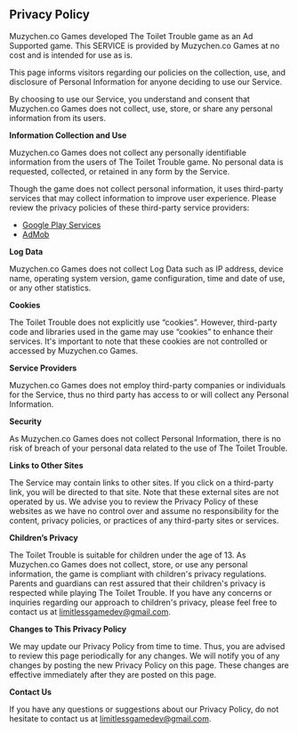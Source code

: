 ## Privacy Policy

Muzychen.co Games developed The Toilet Trouble game as an Ad Supported game. This SERVICE is provided by Muzychen.co Games at no cost and is intended for use as is.

This page informs visitors regarding our policies on the collection, use, and disclosure of Personal Information for anyone deciding to use our Service.

By choosing to use our Service, you understand and consent that Muzychen.co Games does not collect, use, store, or share any personal information from its users.

**Information Collection and Use**

Muzychen.co Games does not collect any personally identifiable information from the users of The Toilet Trouble game. No personal data is requested, collected, or retained in any form by the Service.

Though the game does not collect personal information, it uses third-party services that may collect information to improve user experience. Please review the privacy policies of these third-party service providers:

*   [Google Play Services](https://www.google.com/policies/privacy/)
*   [AdMob](https://support.google.com/admob/answer/6128543?hl=en)

**Log Data**

Muzychen.co Games does not collect Log Data such as IP address, device name, operating system version, game configuration, time and date of use, or any other statistics.

**Cookies**

The Toilet Trouble does not explicitly use “cookies”. However, third-party code and libraries used in the game may use “cookies” to enhance their services. It's important to note that these cookies are not controlled or accessed by Muzychen.co Games.

**Service Providers**

Muzychen.co Games does not employ third-party companies or individuals for the Service, thus no third party has access to or will collect any Personal Information.

**Security**

As Muzychen.co Games does not collect Personal Information, there is no risk of breach of your personal data related to the use of The Toilet Trouble.

**Links to Other Sites**

The Service may contain links to other sites. If you click on a third-party link, you will be directed to that site. Note that these external sites are not operated by us. We advise you to review the Privacy Policy of these websites as we have no control over and assume no responsibility for the content, privacy policies, or practices of any third-party sites or services.

**Children’s Privacy**

The Toilet Trouble is suitable for children under the age of 13. As Muzychen.co Games does not collect, store, or use any personal information, the game is compliant with children's privacy regulations. Parents and guardians can rest assured that their children's privacy is respected while playing The Toilet Trouble. If you have any concerns or inquiries regarding our approach to children's privacy, please feel free to contact us at limitlessgamedev@gmail.com.

**Changes to This Privacy Policy**

We may update our Privacy Policy from time to time. Thus, you are advised to review this page periodically for any changes. We will notify you of any changes by posting the new Privacy Policy on this page. These changes are effective immediately after they are posted on this page.

**Contact Us**

If you have any questions or suggestions about our Privacy Policy, do not hesitate to contact us at limitlessgamedev@gmail.com.
